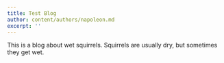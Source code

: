 ```yaml
---
title: Test Blog
author: content/authors/napoleon.md
excerpt: ''
---
```


This is a blog about wet squirrels. Squirrels are usually dry, but sometimes they get wet.
